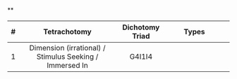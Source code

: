 **

|  #  |                      Tetrachotomy                       | Dichotomy Triad |     |     | Types |     |     |     |
| :-: | :-----------------------------------------------------: | :-------------: | :-: | :-: | :---: | :-: | :-: | :-: |
|  1  | Dimension (irrational) / Stimulus Seeking / Immersed In |     G4I1I4      |     |     |       |     |     |     |

